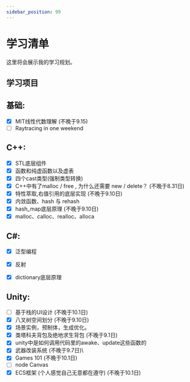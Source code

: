 ```yaml
---
sidebar_position: 99
---
```


# 学习清单
这里将会展示我的学习规划。
## 学习项目

## 基础:
- [x] MIT线性代数理解 (不晚于9.15)
- [ ] Raytracing in one weekend

## C++:
- [x]  STL底层组件
- [x]  函数和纯虚函数以及虚表
- [x]  四个cast类型(强制类型转换)
- [x]  C++中有了malloc / free , 为什么还需要 new / delete？ (不晚于8.31日)
- [x] 特性萃取,右值引用的底层实现 (不晚于9.10日)
- [x] 内敛函数、hash 与 rehash
- [x] hash_map底层原理 (不晚于9.10日)
- [x] malloc、calloc、realloc、alloca

## C#:
- [x] 泛型编程
- [x] 反射
- [x] dictionary底层原理


## Unity:
- [ ] 基于栈的UI设计 (不晚于10.1日)
- [x] 八叉树空间划分 (不晚于9.10日)
- [x] 场景实例，预制体，生成优化。
- [x] 类塔科夫背包及绝地求生背包 (不晚于9.1日)
- [x] unity中是如何调用代码里的awake、update这些函数的
- [x] 武器改装系统 (不晚于9.7日)\
- [x] Games 101 (不晚于10.1日)
- [ ] node Canvas
- [x] ECS框架 (个人感觉自己无意都在遵守) (不晚于10.1日)
